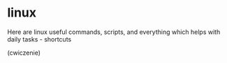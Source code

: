 # linux
Here are linux useful commands, scripts, and everything which helps with daily tasks - shortcuts

(cwiczenie)
